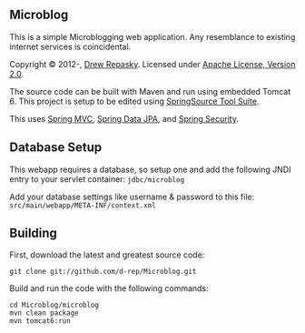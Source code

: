 Microblog
---------
This is a simple Microblogging web application.  Any resemblance to existing internet services is coincidental.

Copyright &copy; 2012-, [Drew Repasky].  Licensed under [Apache License, Version 2.0].

The source code can be built with Maven and run using embedded Tomcat 6.  This project is setup to be edited using [SpringSource Tool Suite].

This uses [Spring MVC], [Spring Data JPA], and [Spring Security].

Database Setup
--------------
This webapp requires a database, so setup one and add the following JNDI entry to your servlet container: `jdbc/microblog`

Add your database settings like username & password to this file: `src/main/webapp/META-INF/context.xml`


Building
--------
First, download the latest and greatest source code:

    git clone git://github.com/d-rep/Microblog.git

Build and run the code with the following commands:

    cd Microblog/microblog
    mvn clean package
    mvn tomcat6:run

[Drew Repasky]: http://twitter.com/drewrepasky
[Apache License, Version 2.0]: http://www.apache.org/licenses/LICENSE-2.0.html
[SpringSource Tool Suite]: http://www.springsource.com/downloads/sts
[Spring Security]: http://static.springsource.org/spring-security/site/docs/3.1.x/reference/springsecurity.html
[Spring MVC]: http://static.springsource.org/spring/docs/3.1.x/spring-framework-reference/html/mvc.html
[Spring Data JPA]: http://www.springsource.org/spring-data/jpa

